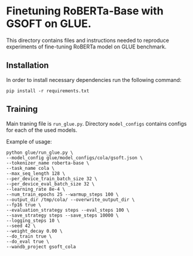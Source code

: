 # Finetuning RoBERTa-Base with GSOFT on GLUE.

This directory contains files and instructions needed to reproduce experiments of fine-tuning RoBERTa model on GLUE benchmark. 

## Installation

In order to install necessary dependencies run the following command:

```
pip install -r requirements.txt
```

## Training 

Main traning file is `run_glue.py`. Directory `model_configs` contains configs for each of the used models. 

Example of usage:
```
python glue/run_glue.py \
--model_config glue/model_configs/cola/gsoft.json \
--tokenizer_name roberta-base \
--task_name cola \
--max_seq_length 128 \
--per_device_train_batch_size 32 \
--per_device_eval_batch_size 32 \
--learning_rate 8e-4 \
--num_train_epochs 25 --warmup_steps 100 \
--output_dir /tmp/cola/ --overwrite_output_dir \
--fp16 true \
--evaluation_strategy steps --eval_steps 100 \
--save_strategy steps --save_steps 10000 \
--logging_steps 10 \
--seed 42 \
--weight_decay 0.00 \
--do_train true \
--do_eval true \
--wandb_project gsoft_cola
```